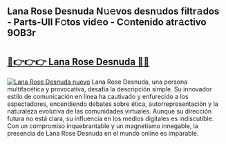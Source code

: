 ## Lana Rose Desnuda N𝚞𝚎vos desn𝚞dos filtr𝚊dos - Parts-UlI F𝚘tos vid𝚎o - C𝚘ntenido atr𝚊ctivo 9OB3r

# <h2><a href="http://mb9u2g.tromn.icu/?c=Lana+Rose+Desnuda">🔗👉👉👉 Lana Rose Desnuda 🔗🔗</a></h2>

[![Lana Rose Desnuda nuevo](https://i.imgur.com/pEAQMta.gif)](http://mb9u2g.tromn.icu/?c=Lana+Rose+Desnuda)
Lana Rose Desnuda, una persona multifacética y provocativa, desafía la descripción simple. Su innovador estilo de comunicación en línea ha cautivado y enfurecido a los espectadores, encendiendo debates sobre ética, autorrepresentación y la naturaleza evolutiva de las comunidades virtuales. Aunque su dirección futura no está clara, su influencia en los medios digitales es indiscutible. Con un compromiso inquebrantable y un magnetismo innegable, la presencia de Lana Rose Desnuda en el mundo online es imparable.
